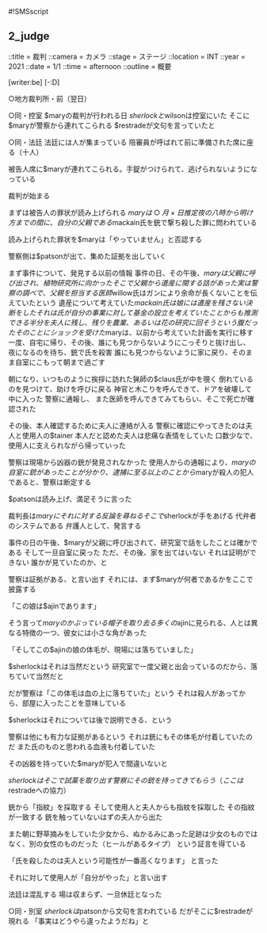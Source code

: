 #!SMSscript

## 2_judge

::title = 裁判
::camera = カメラ
::stage = ステージ
::location = INT
::year = 2021
::date = 1/1
::time = afternoon
::outline = 概要

[writer:be]
[-:D]

○地方裁判所・前（翌日）

○同・控室
$maryの裁判が行われる日
$sherlockと$wilsonは控室にいた
そこに$maryが警察から連れてこられる
$restradeが文句を言っていたと

○同・法廷
法廷には人が集まっている
陪審員が呼ばれて前に準備された席に座る（十人）

被告人席に$maryが連れてこられる。手錠がつけられて、逃げられないようになっている

裁判が始まる

まずは被告人の罪状が読み上げられる
$maryは○月×日推定夜の八時から明け方までの間に、
自分の父親である$mackain氏を銃で撃ち殺した罪に問われている

読み上げられた罪状を$maryは「やっていません」と否認する

警察側は$patsonが出て、集めた証拠を出していく

まず事件について、発見する以前の情報
事件の日、その午後、$maryは父親に呼び出され、植物研究所に向かった
そこで父親から遺産に関する話があった
実は警察の調べで、父親を担当する医師$willow氏はガンにより余命が長くないことを伝えていたという
遺産について考えていた$mackain氏は娘には遺産を残さない決断をした
それは氏が自分の事業に対して基金の設立を考えていたことからも推測できる
半分を夫人に残し、残りを農業、あるいは花の研究に回そうという腹だった
そのことにショックを受けた$maryは、以前から考えていた計画を実行に移す
一度、自宅に帰り、その後、誰にも見つからないようにこっそりと抜け出し、
夜になるのを待ち、銃で氏を殺害
誰にも見つからないように家に戻り、そのまま自室にこもって朝まで過ごす

朝になり、いつものように挨拶に訪れた猟師の$claus氏が中を覗く
倒れているのを見つけて、助けを呼びに戻る
神官と木こりを呼んできて、ドアを破壊して中に入った
警察に通報し、
また医師を呼んできてみてもらい、そこで死亡が確認された

その後、本人確認するために夫人に連絡が入る
警察に確認にやってきたのは夫人と使用人の$tainer
本人だと認めた夫人は悲痛な表情をしていた
口数少なで、使用人に支えられながら帰っていった

警察は現場から凶器の銃が発見されなかった
使用人からの通報により、$maryの自室に銃があったことが分かり、逮捕に至る
以上のことから$maryが殺人の犯人であると、警察は断定する

$patsonは読み上げ、満足そうに言った

裁判長は$maryにそれに対する反論を尋ねる
そこで$sherlockが手をあげる
代弁者のシステムである
弁護人として、発言する

事件の日の午後、$maryが父親に呼び出されて、研究室で話をしたことは確かである
そして一旦自室に戻った
ただ、その後、家を出てはいない
それは証明ができない
誰かが見ていたのか、と

警察は証拠がある、と言い出す
それには、まず$maryが何者であるかをここで披露する

「この娘は$ajinであります」

そう言って$maryのかぶっている帽子を取り去る
多くの$ajinに見られる、人とは異なる特徴の一つ、彼女には小さな角があった

「そしてこの$ajinの娘の体毛が、現場には落ちていました」

$sherlockはそれは当然だという
研究室で一度父親と出会っているのだから、落ちていて当然だと

だが警察は「この体毛は血の上に落ちていた」という
それは殺人があってから、部屋に入ったことを意味している

$sherlockはそれについては後で説明できる、という

警察は他にも有力な証拠があるという
それは銃にもその体毛が付着していたのだ
また氏のものと思われる血液も付着していた

その凶器を持っていた$maryが犯人で間違いないと

$sherlockはそこで試薬を取り出す
警察にその銃を持ってきてもらう
（ここは$restradeへの協力）

銃から「指紋」を採取する
そして使用人と夫人からも指紋を採取した
その指紋が一致する
銃を触っていないはずの夫人から出た

また朝に野草摘みをしていた少女から、ぬかるみにあった足跡は少女のものではなく、別の女性のものだった（ヒールがあるタイプ）
という証言を得ている

「氏を殺したのは夫人という可能性が一番高くなります」
と言った

それに対して使用人が「自分がやった」と言い出す

法廷は混乱する
場は収まらず、一旦休廷となった

○同・別室
$sherlockは$patsonから文句を言われている
だがそこに$restradeが現れる
「事実はどうやら違ったようだね」と

